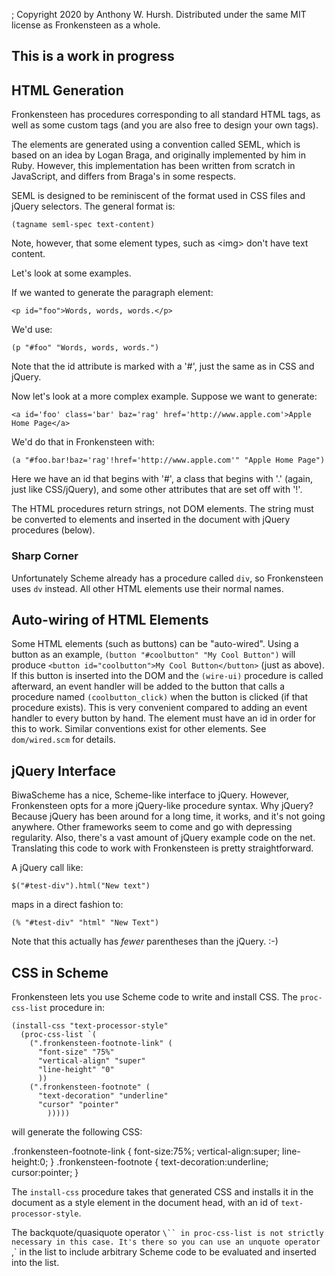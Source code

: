 ; Copyright 2020 by Anthony W. Hursh. Distributed under the same MIT license as Fronkensteen as a whole.

## This is a work in progress

## HTML Generation

Fronkensteen has procedures corresponding to all standard HTML tags, as well as some custom tags (and you are also free to design your own tags).

The elements are generated using a convention called SEML, which is based on an idea by Logan Braga, and originally implemented by him in Ruby. However, this implementation has been written from scratch in JavaScript, and differs from Braga's in some respects.

SEML is designed to be reminiscent of the format used in CSS files and jQuery selectors. The general format is:
```
(tagname seml-spec text-content)
```

Note, however, that some element types, such as &lt;img&gt; don't have text content.

Let's look at some examples.

If we wanted to generate the paragraph element:
```
<p id="foo">Words, words, words.</p>
```

We'd use:

```
(p "#foo" "Words, words, words.")

```

Note that the id attribute is marked with a '#', just the same as in CSS and jQuery.

Now let's look at a more complex example. Suppose we want to generate:

```
<a id='foo' class='bar' baz='rag' href='http://www.apple.com'>Apple Home Page</a>
```

We'd do that in Fronkensteen with:

```
(a "#foo.bar!baz='rag'!href='http://www.apple.com'" "Apple Home Page")
```

Here we have an id that begins with '#', a class that begins with '.' (again, just like CSS/jQuery), and some other attributes that are set off with '!'.

The HTML procedures return strings, not DOM elements. The string must be converted to elements and inserted in the document with jQuery procedures (below).

### **Sharp Corner**

Unfortunately Scheme already has a procedure called `div`, so Fronkensteen uses `dv` instead. All other HTML elements use their normal names.

## Auto-wiring of HTML Elements

Some HTML elements (such as buttons) can be "auto-wired". Using a button as an example, `(button "#coolbutton" "My Cool Button")` will produce `<button id="coolbutton">My Cool Button</button>` (just as above). If this button is inserted into the DOM and the `(wire-ui)` procedure is called afterward, an event handler will be added to the button that calls a procedure named `(coolbutton_click)` when the button is clicked (if that procedure exists). This is very convenient compared to adding an event handler to every button by hand. The element must have an id in order for this to work. Similar conventions exist for other elements. See `dom/wired.scm` for details.


## jQuery Interface

BiwaScheme has a nice, Scheme-like interface to jQuery. However, Fronkensteen opts for a more jQuery-like procedure syntax. Why jQuery? Because jQuery has been around for a long time, it works, and it's not going anywhere. Other frameworks seem to come and go with depressing regularity. Also, there's a vast amount of jQuery example code on the net. Translating this code to work with Fronkensteen is pretty straightforward.

A jQuery call like:

```
$("#test-div").html("New text")

```

maps in a direct fashion to:

```
(% "#test-div" "html" "New Text")
```

Note that this actually has *fewer* parentheses than the jQuery. :-)



## CSS in Scheme

Fronkensteen lets you use Scheme code to write and install CSS. The `proc-css-list` procedure in:

````
(install-css "text-processor-style"
  (proc-css-list `(
    (".fronkensteen-footnote-link" (
      "font-size" "75%"
      "vertical-align" "super"
      "line-height" "0"
      ))
    (".fronkensteen-footnote" (
      "text-decoration" "underline"
      "cursor" "pointer"
        )))))
````

will generate the following CSS:

.fronkensteen-footnote-link {
  font-size:75%;
  vertical-align:super;
  line-height:0;
}
.fronkensteen-footnote {
  text-decoration:underline;
  cursor:pointer;
}

The `install-css` procedure takes that generated CSS and installs it in the document as a style element in the document head, with an id of `text-processor-style`.

The backquote/quasiquote operator `\`` in proc-css-list is not strictly necessary in this case. It's there so you can use an unquote operator `,` in the list to include arbitrary Scheme code to be evaluated and inserted into the list.
 
